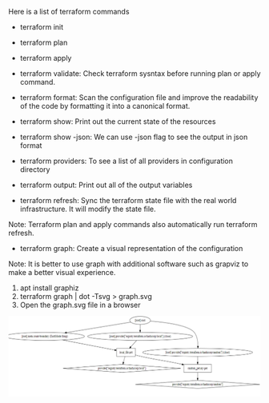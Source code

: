 Here is a list of terraform commands

* terraform init

* terraform plan

* terraform apply

* terraform validate: Check terraform sysntax before running plan or apply command.

* terraform format: Scan the configuration file and improve the readability of the code by formatting it into a canonical format.

* terraform show: Print out the current state of the resources

* terraform show -json: We can use -json flag to see the output in json format

* terraform providers: To see a list of all providers in configuration directory

* terraform output: Print out all of the output variables

* terraform refresh: Sync the terraform state file with the real world infrastructure. It will  modify the state file.

Note: Terraform plan and apply commands also automatically run terraform refresh.

* terraform graph: Create a visual representation of the configuration

Note: It is better to use graph with additional software such as grapviz to make a better visual experience.

1. apt install graphiz
2. terraform graph | dot -Tsvg > graph.svg
3. Open the graph.svg file in a browser

![svg](svg.png)


```